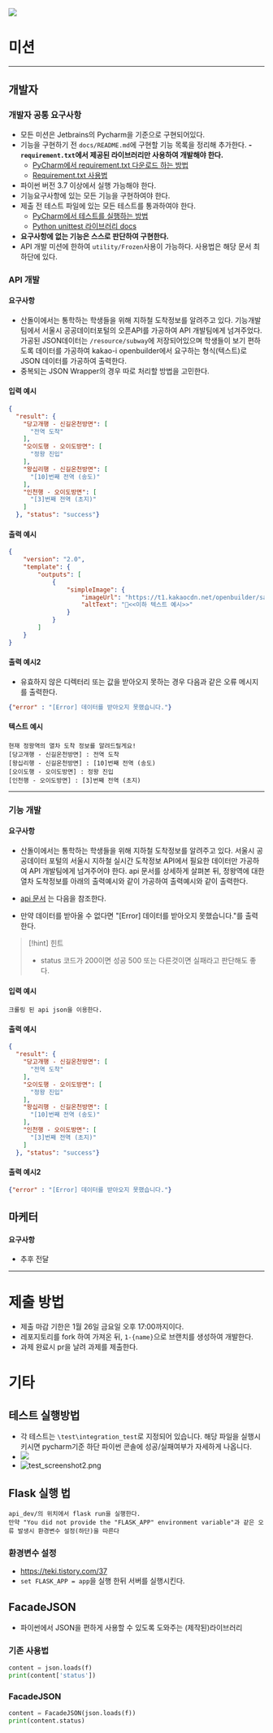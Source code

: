 ![](https://github.com/teamSANDOL/kpu_sandol_team/blob/main/img/logo_profile3.png?raw=true)
# 미션
---
## 개발자
### 개발자 공통 요구사항
- 모든 미션은 Jetbrains의 Pycharm을 기준으로 구현되어있다.
- 기능을 구현하기 전 `docs/README.md`에 구현할 기능 목록을 정리해 추가한다.
**- `requirement.txt`에서 제공된 라이브러리만 사용하여 개발해야 한다.**
	- [PyCharm에서 requirement.txt 다운로드 하는 방법](https://www.jetbrains.com/help/pycharm/managing-dependencies.html#revert-ignored)
	- [Requirement.txt 사용법](https://engineer-mole.tistory.com/258)
- 파이썬 버전 3.7 이상에서 실행 가능해야 한다.
- 기능요구사항에 있는 모든 기능을 구현하여야 한다.
- 제출 전 테스트 파일에 있는 모든 테스트를 통과하여야 한다.
	- [PyCharm에서 테스트를 실행하는 방법](https://www.jetbrains.com/help/pycharm/testing-your-first-python-application.html#write-test)
	- [Python unittest 라이브러리 docs](https://docs.python.org/ko/3/library/unittest.html)
- **요구사항에 없는 기능은 스스로 판단하여 구현한다.**
- API 개발 미션에 한하여 `utility/Frozen`사용이 가능하다. 사용법은 해당 문서 최 하단에 있다.

### API 개발
#### 요구사항
- 산돌이에서는 통학하는 학생들을 위해 지하철 도착정보를 알려주고 있다. 기능개발팀에서 서울시 공공데이터포털의 오픈API를 가공하여 API 개발팀에게 넘겨주었다. 가공된 JSON데이터는 `/resource/subway`에 저장되어있으며 학생들이 보기 편하도록 데이터를 가공하여 kakao-i openbuilder에서 요구하는 형식(텍스트)로 JSON 데이터를 가공하여 출력한다.
- 중복되는 JSON Wrapper의 경우 따로 처리할 방법을 고민한다.

#### 입력 예시
```json
{
  "result": {
    "당고개행 - 신길온천방면": [
      "전역 도착"
    ],
    "오이도행 - 오이도방면": [
      "정왕 진입"
    ],
    "왕십리행 - 신길온천방면": [
      "[10]번째 전역 (송도)"
    ],
    "인천행 - 오이도방면": [
      "[3]번째 전역 (초지)"
    ]
  }, "status": "success"}
```

#### 출력 예시
```json
{
    "version": "2.0",
    "template": {
        "outputs": [
            {
                "simpleImage": {
                    "imageUrl": "https://t1.kakaocdn.net/openbuilder/sample/lj3JUcmrzC53YIjNDkqbWK.jpg",
                    "altText": "<<이하 텍스트 예시>>"
                }
            }
        ]
    }
}
```

#### 출력 예시2
- 유효하지 않은 디렉터리 또는 값을 받아오지 못하는 경우 다음과 같은 오류 메시지를 출력한다.
```json
{"error" : "[Error] 데이터를 받아오지 못했습니다."}
```

#### 텍스트 예시
```text
현재 정왕역의 열차 도착 정보를 알려드릴게요!
[당고개행 - 신길온천방면] : 전역 도착 
[왕십리행 - 신길온천방면] : [10]번째 전역 (송도) 
[오이도행 - 오이도방면] : 정왕 진입
[인천행 - 오이도방면] : [3]번째 전역 (초지)
```


---
### 기능 개발
#### 요구사항
- 산돌이에서는 통학하는 학생들을 위해 지하철 도착정보를 알려주고 있다. 서울시 공공데이터 포털의 서울시 지하철 실시간 도착정보 API에서 필요한 데이터만 가공하여 API 개발팀에게 넘겨주어야 한다. api 문서를 상세하게 살펴본 뒤, 정왕역에 대한 열차 도착정보를 아래의 출력예시와 같이 가공하여 출력예시와 같이 출력한다.
  
- [api 문서](https://data.seoul.go.kr/dataList/OA-12764/A/1/datasetView.do;jsessionid=D9ED846C6FAE11DA9A24DE7F95AC4FD5.new_portal-svr-21) 는 다음을 참조한다.

- 만약 데이터를 받아올 수 없다면 "[Error] 데이터를 받아오지 못했습니다."를 출력한다.

>[!hint] 힌트
>- status 코드가 200이면 성공 500 또는 다른것이면 실패라고 판단해도 좋다.

#### 입력 예시
```text
크롤링 된 api json을 이용한다.
```

#### 출력 예시
```json
{
  "result": {
    "당고개행 - 신길온천방면": [
      "전역 도착"
    ],
    "오이도행 - 오이도방면": [
      "정왕 진입"
    ],
    "왕십리행 - 신길온천방면": [
      "[10]번째 전역 (송도)"
    ],
    "인천행 - 오이도방면": [
      "[3]번째 전역 (초지)"
    ]
  }, "status": "success"}

```

#### 출력 예시2
```json
{"error" : "[Error] 데이터를 받아오지 못했습니다."}
```

## 마케터
#### 요구사항
- 추후 전달

---
# 제출 방법
- 제출 마감 기한은 1월 26일 금요일 오후 17:00까지이다.
- 레포지토리를 fork 하여 가져온 뒤, `1-{name}`으로 브랜치를 생성하여 개발한다.  
- 과제 완료시 pr을 날려 과제를 제출한다.

# 기타
## 테스트 실행방법
- 각 테스트는 `\test\integration_test`로 지정되어 있습니다. 해당 파일을 실행시키시면 pycharm기준 하단 파이썬 콘솔에 성공/실패여부가 자세하게 나옵니다.
- ![](resource/img/test_screenshot1.png)
- ![test_screenshot2.png](resource%2Fimg%2Ftest_screenshot2.png)
## Flask 실행 법
```
api_dev/의 위치에서 flask run을 실행한다.
만약 "You did not provide the "FLASK_APP" environment variable"과 같은 오류 발생시 환경변수 설정(하단)을 따른다
```

### 환경변수 설정
- https://teki.tistory.com/37
- `set FLASK_APP = app`을 실행 한뒤 서버를 실행시킨다.

## FacadeJSON
- 파이썬에서 JSON을 편하게 사용할 수 있도록 도와주는 (제작된)라이브러리
### 기존 사용법
```python
content = json.loads(f)
print(content['status'])
```

### FacadeJSON
```python
content = FacadeJSON(json.loads(f))
print(content.status)
```
